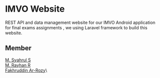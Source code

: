 # IMVO Website
REST API and data management website for our IMVO Android application for final exams assignments , we using Laravel framework to build this website.

## Member
[M. Syahrul S](https://github.com/80cassava)\
[M. Rayhan R](https://github.com/rayhanrizz)\
[Fakhruddin Ar-Rozy](https://github.com/rozi020)\
